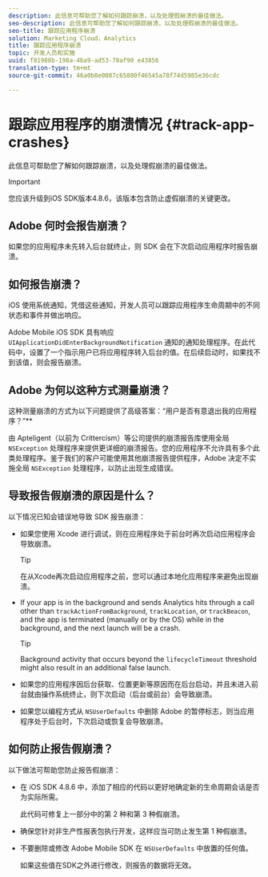 ```yaml
---
description: 此信息可帮助您了解如何跟踪崩溃，以及处理假崩溃的最佳做法。
seo-description: 此信息可帮助您了解如何跟踪崩溃，以及处理假崩溃的最佳做法。
seo-title: 跟踪应用程序崩溃
solution: Marketing Cloud，Analytics
title: 跟踪应用程序崩溃
topic: 开发人员和实施
uuid: f81988b-198a-4ba9-ad53-78af90 e43856
translation-type: tm+mt
source-git-commit: 46a0b8e0087c65880f46545a78f74d5985e36cdc

---
```



# 跟踪应用程序的崩溃情况 {#track-app-crashes}

此信息可帮助您了解如何跟踪崩溃，以及处理假崩溃的最佳做法。

>[!IMPORTANT]
>
>您应该升级到iOS SDK版本4.8.6，该版本包含防止虚假崩溃的关键更改。

## Adobe 何时会报告崩溃？

如果您的应用程序未先转入后台就终止，则 SDK 会在下次启动应用程序时报告崩溃。

## 如何报告崩溃？

iOS 使用系统通知，凭借这些通知，开发人员可以跟踪应用程序生命周期中的不同状态和事件并做出响应。

Adobe Mobile iOS SDK 具有响应 `UIApplicationDidEnterBackgroundNotification` 通知的通知处理程序。在此代码中，设置了一个指示用户已将应用程序转入后台的值。在后续启动时，如果找不到该值，则会报告崩溃。

## Adobe 为何以这种方式测量崩溃？

这种测量崩溃的方式为以下问题提供了高级答案：“用户是否有意退出我的应用程序？”**

由 Apteligent（以前为 Crittercism）等公司提供的崩溃报告库使用全局 `NSException` 处理程序来提供更详细的崩溃报告。您的应用程序不允许具有多个此类处理程序。鉴于我们的客户可能使用其他崩溃报告提供程序，Adobe 决定不实施全局 `NSException` 处理程序，以防止出现生成错误。

## 导致报告假崩溃的原因是什么？

以下情况已知会错误地导致 SDK 报告崩溃：

* 如果您使用 Xcode 进行调试，则在应用程序处于前台时再次启动应用程序会导致崩溃。

   >[!TIP]
   >
   >在从Xcode再次启动应用程序之前，您可以通过本地化应用程序来避免出现崩溃。

* If your app is in the background and sends Analytics hits through a call other than `trackActionFromBackground`, `trackLocation`, or `trackBeacon`, and the app is terminated (manually or by the OS) while in the background, and the next launch will be a crash.

   >[!TIP]
   >
   >Background activity that occurs beyond the `lifecycleTimeout` threshold might also result in an additional false launch.

* 如果您的应用程序因后台获取、位置更新等原因而在后台启动，并且未进入前台就由操作系统终止，则下次启动（后台或前台）会导致崩溃。
* 如果您以编程方式从 `NSUserDefaults` 中删除 Adobe 的暂停标志，则当应用程序处于后台时，下次启动或恢复会导致崩溃。

## 如何防止报告假崩溃？

以下做法可帮助您防止报告假崩溃：

* 在 iOS SDK 4.8.6 中，添加了相应的代码以更好地确定新的生命周期会话是否为实际所需。

   此代码可修复上一部分中的第 2 种和第 3 种假崩溃。

* 确保您针对非生产性报表包执行开发，这样应当可防止发生第 1 种假崩溃。
* 不要删除或修改 Adobe Mobile SDK 在 `NSUserDefaults` 中放置的任何值。

   如果这些值在SDK之外进行修改，则报告的数据将无效。

